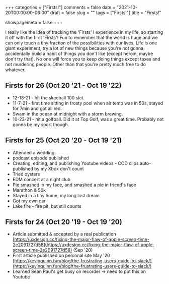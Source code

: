 +++
categories = ["Firsts!"]
comments = false
date = "2021-10-20T00:00:00-06:00"
draft = false
slug = ""
tags = ["Firsts!"]
title = "Firsts!"

showpagemeta = false
+++

I really like the idea of tracking the 'Firsts' I experience in my life, so starting it off with the first 'Firsts'! Fun to remember that the world is huge and we can only touch a tiny fraction of the possibilities with our lives. Life is one giant experiment, try a lot of new things because you're not gonna accidentally build a habit of things you don't like (except heroin, maybe don't try that). No one will force you to keep doing things except taxes and not murdering people. Other than that you're pretty much free to do whatever. 

## Firsts for 26 (Oct 20 '21 - Oct 19 '22)

- 12-18-21 - hit the skeeball 100 slot.
- 11-7-21 - first time sitting in frosty pool when air temp was in 50s, stayed for 7min and got all red.
- Swam in the ocean at midnight with a storm brewing.
- 10-23-21 - hit a golfball. Did it at Top Golf, was a great time. Probably not gonna be my sport though.

## Firsts for 25 (Oct 20 '20 - Oct 19 '21)

- Attended a wedding
- podcast episode published
- Creating, editing, and publishing Youtube videos - COD clips auto-published by my Xbox don't count
- Tried oysters
- EDM concert at a night club
- Pie smashed in my face, and smashed a pie in friend's face
- Marathon & 50k
- Stayed in a tiny home, my long lost dream
- Got my own car
- Lake fire - fire pit, but still counts

## Firsts for 24 (Oct 20 '19 - Oct 19 '20)

- Article submitted & accepted by a real publication [https://uxdesign.cc/fixing-the-major-flaw-of-apple-screen-time-2e2091727d58](https://uxdesign.cc/fixing-the-major-flaw-of-apple-screen-time-2e2091727d58) (Sep '20)
- First article published on personal site May '20 [https://kevinquinn.fun/blog/the-frustrating-users-guide-to-slack/](https://kevinquinn.fun/blog/the-frustrating-users-guide-to-slack/)
- Learned Sean Paul's get busy on recorder → need to put this on Youtube

